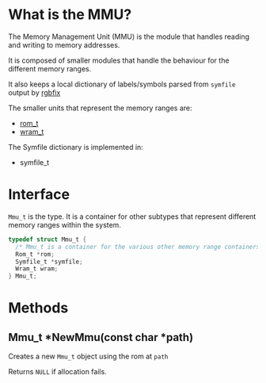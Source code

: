 # What is the MMU?

The Memory Management Unit (MMU) is the module that handles reading and writing to memory addresses.

It is composed of smaller modules that handle the behaviour for the different memory ranges.

It also keeps a local dictionary of labels/symbols parsed from `symfile` output by [rgbfix](https://github.com/gbdev/rgbds)

The smaller units that represent the memory ranges are:

* [rom_t](rom_t.md)
* [wram_t](wram_t.md)

The Symfile dictionary is implemented in:
* symfile\_t

# Interface

`Mmu_t` is the type. It is a container for other subtypes that represent different memory ranges within the system.

```c
typedef struct Mmu_t {
  /* Mmu_t is a container for the various other memory range containers */
  Rom_t *rom;
  Symfile_t *symfile;
  Wram_t wram;
} Mmu_t;
```

# Methods

## Mmu\_t *NewMmu(const char *path)

Creates a new `Mmu_t` object using the rom at `path`

Returns `NULL` if allocation fails.
